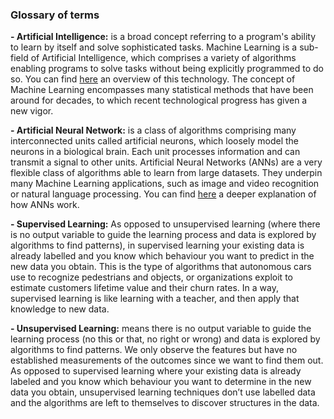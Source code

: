 ### Glossary of terms

**- Artificial Intelligence:** is a broad concept referring to a program's ability to learn by itself and solve sophisticated tasks. Machine Learning is a sub-field of Artificial Intelligence, which comprises a variety of algorithms enabling programs to solve tasks without being explicitly programmed to do so. You can find [here](https://www.youtube.com/watch?v=f_uwKZIAeM0) an overview of this technology. The concept of Machine Learning encompasses many statistical methods that have been around for decades, to which recent technological progress has given a new vigor.

**- Artificial Neural Network:** is a class of algorithms comprising many interconnected units called artificial neurons, which loosely model the neurons in a biological brain. Each unit processes information and can transmit a signal to other units. Artificial Neural Networks (ANNs) are a very flexible class of algorithms able to learn from large datasets. They underpin many Machine Learning applications, such as image and video recognition or natural language processing. You can find [here](https://www.youtube.com/watch?v=aircAruvnKk&list=PLZHQObOWTQDNU6R1_67000Dx_ZCJB-3pi&index=3) a deeper explanation of how ANNs work.

**- Supervised Learning:** As opposed to unsupervised learning (where there is no output variable to guide the learning process and data is explored by algorithms to find patterns), in supervised learning your existing data is already labelled and you know which behaviour you want to predict in the new data you obtain. This is the type of algorithms that autonomous cars use to recognize pedestrians and objects, or organizations exploit to estimate customers lifetime value and their churn rates.
In a way, supervised learning is like learning with a teacher, and then apply that knowledge to new data.

**- Unsupervised Learning:**  means there is no output variable to guide the learning process (no this or that, no right or wrong) and data is explored by algorithms to find patterns. We only observe the features but have no established measurements of the outcomes since we want to find them out. As opposed to supervised learning where your existing data is already labeled and you know which behaviour you want to determine in the new data you obtain, unsupervised learning techniques don’t use labelled data and the algorithms are left to themselves to discover structures in the data.
